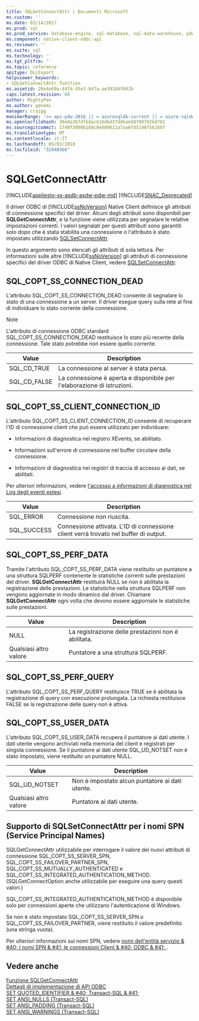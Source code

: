```yaml
---
title: SQLGetConnectAttr | Documenti Microsoft
ms.custom: ''
ms.date: 03/14/2017
ms.prod: sql
ms.prod_service: database-engine, sql-database, sql-data-warehouse, pdw
ms.component: native-client-odbc-api
ms.reviewer: ''
ms.suite: sql
ms.technology: ''
ms.tgt_pltfrm: ''
ms.topic: reference
apitype: DLLExport
helpviewer_keywords:
- SQLGetConnectAttr function
ms.assetid: 26e4e69a-44fd-45e3-b47a-ae39184f041b
caps.latest.revision: 60
author: MightyPen
ms.author: genemi
manager: craigg
monikerRange: '>= aps-pdw-2016 || = azuresqldb-current || = azure-sqldw-latest || >= sql-server-2016 || = sqlallproducts-allversions'
ms.openlocfilehash: 36e0a367dfbdacb16dbd37ddbae68789f82b8781
ms.sourcegitcommit: 1740f3090b168c0e809611a7aa6fd514075616bf
ms.translationtype: MT
ms.contentlocale: it-IT
ms.lasthandoff: 05/03/2018
ms.locfileid: "32948566"
---
```

# <a name="sqlgetconnectattr"></a>SQLGetConnectAttr
[!INCLUDE[appliesto-ss-asdb-asdw-pdw-md](../../includes/appliesto-ss-asdb-asdw-pdw-md.md)]
[!INCLUDE[SNAC_Deprecated](../../includes/snac-deprecated.md)]

  Il driver ODBC di [!INCLUDE[ssNoVersion](../../includes/ssnoversion-md.md)] Native Client definisce gli attributi di connessione specifici del driver. Alcuni degli attributi sono disponibili per **SQLGetConnectAttr**, e la funzione viene utilizzata per segnalare le relative impostazioni correnti. I valori segnalati per questi attributi sono garantiti solo dopo che è stata stabilita una connessione o l'attributo è stato impostato utilizzando [SQLSetConnectAttr](../../relational-databases/native-client-odbc-api/sqlsetconnectattr.md).  
  
 In questo argomento sono elencati gli attributi di sola lettura. Per informazioni sulle altre [!INCLUDE[ssNoVersion](../../includes/ssnoversion-md.md)] gli attributi di connessione specifici del driver ODBC di Native Client, vedere [SQLSetConnectAttr](../../relational-databases/native-client-odbc-api/sqlsetconnectattr.md).  
  
## <a name="sqlcoptssconnectiondead"></a>SQL_COPT_SS_CONNECTION_DEAD  
 L'attributo SQL_COPT_SS_CONNECTION_DEAD consente di segnalare lo stato di una connessione a un server. Il driver esegue query sulla rete al fine di individuare lo stato corrente della connessione.  
  
> [!NOTE]  
>  L'attributo di connessione ODBC standard SQL_COPT_SS_CONNECTION_DEAD restituisce lo stato più recente della connessione. Tale stato potrebbe non essere quello corrente.  
  
|Value|Description|  
|-----------|-----------------|  
|SQL_CD_TRUE|La connessione al server è stata persa.|  
|SQL_CD_FALSE|La connessione è aperta e disponibile per l'elaborazione di istruzioni.|  
  
## <a name="sqlcoptssclientconnectionid"></a>SQL_COPT_SS_CLIENT_CONNECTION_ID  
 L'attributo SQL_COPT_SS_CLIENT_CONNECTION_ID consente di recuperare l'ID di connessione client che può essere utilizzato per individuare:  
  
-   Informazioni di diagnostica nel registro XEvents, se abilitato.  
  
-   Informazioni sull'errore di connessione nel buffer circolare della connessione.  
  
-   Informazioni di diagnostica nei registri di traccia di accesso ai dati, se abilitati.  
  
 Per ulteriori informazioni, vedere [l'accesso a informazioni di diagnostica nel Log degli eventi estesi](../../relational-databases/native-client/features/accessing-diagnostic-information-in-the-extended-events-log.md).  
  
|Value|Description|  
|-----------|-----------------|  
|SQL_ERROR|Connessione non riuscita.|  
|SQL_SUCCESS|Connessione attivata. L'ID di connessione client verrà trovato nel buffer di output.|  
  
## <a name="sqlcoptssperfdata"></a>SQL_COPT_SS_PERF_DATA  
 Tramite l'attributo SQL_COPT_SS_PERF_DATA viene restituito un puntatore a una struttura SQLPERF contenente le statistiche correnti sulle prestazioni del driver. **SQLGetConnectAttr** restituirà NULL se non è abilitata la registrazione delle prestazioni. Le statistiche nella struttura SQLPERF non vengono aggiornate in modo dinamico dal driver. Chiamare **SQLGetConnectAttr** ogni volta che devono essere aggiornate le statistiche sulle prestazioni.  
  
|Value|Description|  
|-----------|-----------------|  
|NULL|La registrazione delle prestazioni non è abilitata.|  
|Qualsiasi altro valore|Puntatore a una struttura SQLPERF.|  
  
## <a name="sqlcoptssperfquery"></a>SQL_COPT_SS_PERF_QUERY  
 L'attributo SQL_COPT_SS_PERF_QUERY restituisce TRUE se è abilitata la registrazione di query con esecuzione prolungata. La richiesta restituisce FALSE se la registrazione delle query non è attiva.  
  
## <a name="sqlcoptssuserdata"></a>SQL_COPT_SS_USER_DATA  
 L'attributo SQL_COPT_SS_USER_DATA recupera il puntatore ai dati utente. I dati utente vengono archiviati nella memoria del client e registrati per singola connessione. Se il puntatore ai dati utente SQL_UD_NOTSET non è stato impostato, viene restituito un puntatore NULL.  
  
|Value|Description|  
|-----------|-----------------|  
|SQL_UD_NOTSET|Non è impostato alcun puntatore ai dati utente.|  
|Qualsiasi altro valore|Puntatore ai dati utente.|  
  
## <a name="sqlgetconnectattr-support-for-service-principal-names-spns"></a>Supporto di SQLSetConnectAttr per i nomi SPN (Service Principal Names)  
 SQLGetConnectAttr utilizzabile per interrogare il valore dei nuovi attributi di connessione SQL_COPT_SS_SERVER_SPN, SQL_COPT_SS_FAILOVER_PARTNER_SPN, SQL_COPT_SS_MUTUALLY_AUTHENTICATED e SQL_COPT_SS_INTEGRATED_AUTHENTICATION_METHOD. (SQLGetConnectOption anche utilizzabile per eseguire una query questi valori.)  
  
 SQL_COPT_SS_INTEGRATED_AUTHENTICATION_METHOD è disponibile solo per connessioni aperte che utilizzano l'autenticazione di Windows.  
  
 Se non è stato impostato SQL_COPT_SS_SERVER_SPN o SQL_COPT_SS_FAILOVER_PARTNER, viene restituito il valore predefinito (una stringa vuota).  
  
 Per ulteriori informazioni sui nomi SPN, vedere [nomi dell'entità servizio & #40; I nomi SPN & #41; le connessioni Client & #40; ODBC & #41; ](../../relational-databases/native-client/odbc/service-principal-names-spns-in-client-connections-odbc.md).  
  
## <a name="see-also"></a>Vedere anche  
 [Funzione SQLGetConnectAttr](http://go.microsoft.com/fwlink/?LinkId=59347)   
 [Dettagli di implementazione di API ODBC](../../relational-databases/native-client-odbc-api/odbc-api-implementation-details.md)   
 [SET QUOTED_IDENTIFIER & #40; Transact-SQL & #41;](../../t-sql/statements/set-quoted-identifier-transact-sql.md)   
 [SET ANSI_NULLS &#40;Transact-SQL&#41;](../../t-sql/statements/set-ansi-nulls-transact-sql.md)   
 [SET ANSI_PADDING &#40;Transact-SQL&#41;](../../t-sql/statements/set-ansi-padding-transact-sql.md)   
 [SET ANSI_WARNINGS &#40;Transact-SQL&#41;](../../t-sql/statements/set-ansi-warnings-transact-sql.md)  
  
  
